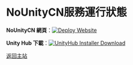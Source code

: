 # NoUnityCN服務運行狀態
**NoUnityCN 網頁**：[![Deploy Website](https://github.com/NoUnityCN/NoUnityCN/actions/workflows/deploy.yml/badge.svg)](https://github.com/NoUnityCN/NoUnityCN/actions/workflows/deploy.yml)

**Unity Hub 下載**：[![UnityHub Installer Download](https://github.com/NoUnityCN/service/actions/workflows/unityhub.yml/badge.svg)](https://github.com/NoUnityCN/service/actions/workflows/unityhub.yml)


[返回主站](https://nounitycn.top)
